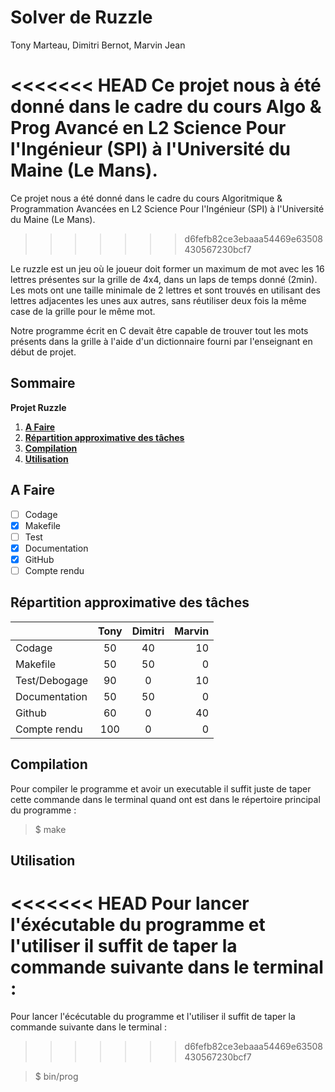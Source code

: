 # Solver de Ruzzle

Tony Marteau, Dimitri Bernot, Marvin Jean

<<<<<<< HEAD
Ce projet nous à été donné dans le cadre du cours Algo & Prog Avancé en L2 Science Pour l'Ingénieur (SPI) à l'Université du Maine (Le Mans).
=======
Ce projet nous a été donné dans le cadre du cours Algoritmique & Programmation Avancées en L2 Science Pour l'Ingénieur (SPI) à l'Université du Maine (Le Mans).
>>>>>>> d6fefb82ce3ebaaa54469e63508430567230bcf7

Le ruzzle est un jeu où le joueur doit former un maximum de mot avec les 16 lettres présentes sur la grille de 4x4, dans un laps de temps donné (2min). Les mots ont une taille minimale de 2 lettres et sont trouvés en utilisant des lettres adjacentes les unes aux autres, sans réutiliser deux fois la même case de la grille pour le même mot.

Notre programme écrit en C devait être capable de trouver tout les mots présents dans la grille à l'aide d'un dictionnaire fourni par l'enseignant en début de projet.

## Sommaire
   **Projet Ruzzle**
   1. **[A Faire](#a-faire)**
   2. **[Répartition approximative des tâches](#répartition-approximative-des-tâches)**
   3. **[Compilation](#compilation)**
   4. **[Utilisation](#utilisation)**

## A Faire

 - [ ] Codage
 - [x] Makefile 
 - [ ] Test 
 - [x] Documentation
 - [x] GitHub
 - [ ] Compte rendu

## Répartition approximative des tâches

|   | Tony  | Dimitri | Marvin  |
----|:-----:|:-------:| ------: |
|Codage|50|40|10|
|Makefile|50|50|0|
|Test/Debogage|90|0|10|
|Documentation|50|50|0|
|Github|60|0|40|
|Compte rendu|100|0|0|

## Compilation


Pour compiler le programme et avoir un executable il suffit juste de taper cette commande dans le terminal quand ont est dans le répertoire principal du programme :

> $ make

## Utilisation


<<<<<<< HEAD
Pour lancer l'éxécutable du programme et l'utiliser il suffit de taper la commande suivante dans le terminal :
=======
Pour lancer l'écécutable du programme et l'utiliser il suffit de taper la commande suivante dans le terminal :
>>>>>>> d6fefb82ce3ebaaa54469e63508430567230bcf7

> $ bin/prog

